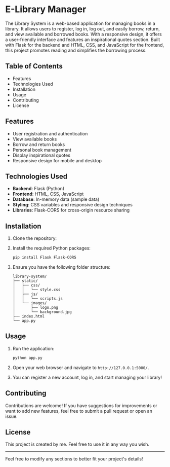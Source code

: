 # E-Library Manager

The Library System is a web-based application for managing books in a library. It allows users to register, log in, log out, and easily borrow, return, and view available and borrowed books. With a responsive design, it offers a user-friendly interface and features an inspirational quotes section. Built with Flask for the backend and HTML, CSS, and JavaScript for the frontend, this project promotes reading and simplifies the borrowing process.

## Table of Contents

- Features
- Technologies Used
- Installation
- Usage
- Contributing
- License

## Features

- User registration and authentication
- View available books
- Borrow and return books
- Personal book management
- Display inspirational quotes
- Responsive design for mobile and desktop

## Technologies Used

- **Backend**: Flask (Python)
- **Frontend**: HTML, CSS, JavaScript
- **Database**: In-memory data (sample data)
- **Styling**: CSS variables and responsive design techniques
- **Libraries**: Flask-CORS for cross-origin resource sharing

## Installation

1. Clone the repository:

2. Install the required Python packages:

   ```bash
   pip install Flask Flask-CORS
   ```

3. Ensure you have the following folder structure:

   ```
   library-system/
   ├── static/
   │   ├── css/
   │   │   └── style.css
   │   ├── js/
   │   │   └── scripts.js
   │   └── images/
   │       ├── logo.png
   │       └── background.jpg
   ├── index.html
   └── app.py
   ```

## Usage

1. Run the application:

   ```bash
   python app.py
   ```

2. Open your web browser and navigate to `http://127.0.0.1:5000/`.

3. You can register a new account, log in, and start managing your library!

## Contributing

Contributions are welcome! If you have suggestions for improvements or want to add new features, feel free to submit a pull request or open an issue.

## License

This project is created by me. Feel free to use it in any way you wish.

---

Feel free to modify any sections to better fit your project's details!
